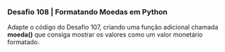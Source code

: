 ### Desafio 108 | Formatando Moedas em Python
Adapte o código do Desafio 107, criando uma função adicional chamada **moeda()** que consiga mostrar os valores como um valor monetário formatado.